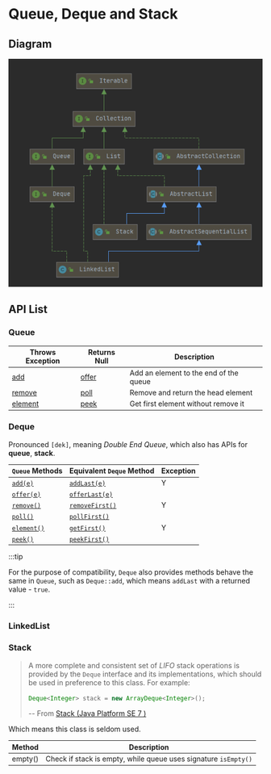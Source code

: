 # Queue, Deque and Stack

## Diagram

![1605518220464](./images/Queue-Deque-Stack/1605518220464.png "Fig. Class Diagram")

## API List

### Queue

| Throws Exception   | Returns Null   | Description                            |
| ------------------ | -------------- | -------------------------------------- |
| [add][add]         | [offer][offer] | Add an element to the end of the queue |
| [remove][remove]   | [poll][poll]   | Remove and return the head element     |
| [element][element] | [peek][peek]   | Get first element without remove it    |

### Deque

Pronounced `[dek]`, meaning _Double End Queue_, which also has APIs for **queue**, **stack**.

| `Queue` Methods        | Equivalent `Deque` Method      | Exception |
| ---------------------- | ------------------------------ | --------- |
| [`add(e)`][add]        | [`addLast(e)`][addLast]        | Y         |
| [`offer(e)`][offer]    | [`offerLast(e)`][offerLast]    |
| [`remove()`][remove]   | [`removeFirst()`][removeFirst] | Y         |
| [`poll()`][poll]       | [`pollFirst()`][pollFirst]     |
| [`element()`][element] | [`getFirst()`][getFirst]       | Y         |
| [`peek()`][peek]       | [`peekFirst()`][peekFirst]     |

:::tip

For the purpose of compatibility, `Deque` also provides methods behave the same in `Queue`, such as `Deque::add`, which means `addLast` with a returned value - `true`.

:::

### LinkedList

### Stack

> A more complete and consistent set of _LIFO_ stack operations is provided by the `Deque` interface
> and its implementations, which should be used in preference to this class. For example:
>
> ```java
> Deque<Integer> stack = new ArrayDeque<Integer>();
> ```
>
> -- From [Stack (Java Platform SE 7 )](https://docs.oracle.com/javase/7/docs/api/java/util/Stack.html)

Which means this class is seldom used.

Method| Description
-- |--
empty() | Check if stack is empty, while queue uses signature `isEmpty()`

[add]: https://docs.oracle.com/javase/7/docs/api/java/util/Queue.html#add(E)
[offer]: https://docs.oracle.com/javase/7/docs/api/java/util/Queue.html#offer(E)
[remove]: https://docs.oracle.com/javase/7/docs/api/java/util/Queue.html#remove()
[poll]: https://docs.oracle.com/javase/7/docs/api/java/util/Queue.html#poll()
[element]: https://docs.oracle.com/javase/7/docs/api/java/util/Queue.html#element()
[peek]: https://docs.oracle.com/javase/7/docs/api/java/util/Queue.html#peek()

[addLast]: https://docs.oracle.com/javase/7/docs/api/java/util/Deque.html#addLast(E)
[offerLast]: https://docs.oracle.com/javase/7/docs/api/java/util/Deque.html#offerLast(E)
[removeFirst]: https://docs.oracle.com/javase/7/docs/api/java/util/Deque.html#removeFirst()
[pollFirst]: https://docs.oracle.com/javase/7/docs/api/java/util/Deque.html#pollFirst()
[getFirst]: https://docs.oracle.com/javase/7/docs/api/java/util/Deque.html#getFirst()
[dequePeek]: https://docs.oracle.com/javase/7/docs/api/java/util/Deque.html#peek()
[peekFirst]: https://docs.oracle.com/javase/7/docs/api/java/util/Deque.html#peekFirst()
